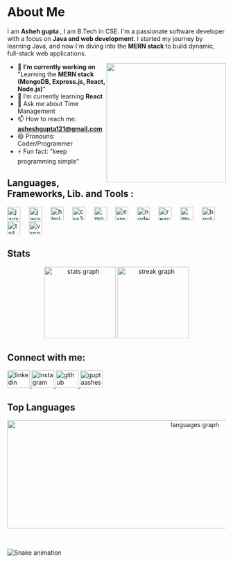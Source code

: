 # About Me
I am <b>Asheh gupta </b>, I am  B.Tech in CSE. I'm a passionate software developer with a focus on <b>Java and web development</b>. I started my journey by learning Java, and now I'm diving into the <b>MERN stack</b> to build dynamic, full-stack web applications.

<img
  align="right"
  width="275x"
  src="https://media.tenor.com/trwMzHIDQlQAAAAj/hack-hacking.gif"
/>


- 🔭 <b>I’m currently working on </b>"Learning the <b>MERN stack (MongoDB, Express.js, React, Node.js)</b>"
- 🌱 I’m currently learning <b>React</b>
- 💬 Ask me about Time Management 
- 📫 How to reach me: <b>asheshgupta121@gmail.com</b>
- 😄 Pronouns: Coder/Programmer
- ⚡ Fun fact: "keep programming simple"

<h2 align="left">Languages, Frameworks, Lib. and Tools :</h2>
<p align="left"> 
 <div align="left">
  <img src="https://skillicons.dev/icons?i=java" height="30" alt="java logo"  />
  <img width="12" />
  <img src="https://cdn.jsdelivr.net/gh/devicons/devicon/icons/javascript/javascript-original.svg" height="30" alt="javascript logo"  />
  <img width="12" />
  <img src="https://cdn.jsdelivr.net/gh/devicons/devicon/icons/html5/html5-original.svg" height="30" alt="html5 logo"  />
  <img width="12" />
  <img src="https://cdn.jsdelivr.net/gh/devicons/devicon/icons/css3/css3-original.svg" height="30" alt="css3 logo"  />
  <img width="12" />
  <img src="https://skillicons.dev/icons?i=mongodb" height="30" alt="mongodb logo"  />
  <img width="12" />
  <img src="https://skillicons.dev/icons?i=express" height="30" alt="express logo"  />
  <img width="12" />
  <img src="https://skillicons.dev/icons?i=nodejs" height="30" alt="nodejs logo"  />
  <img width="12" />
  <img src="https://cdn.jsdelivr.net/gh/devicons/devicon/icons/react/react-original.svg" height="30" alt="react logo"  />
  <img width="12" />
  <img src="https://skillicons.dev/icons?i=mysql" height="30" alt="mysql logo"  />
  <img width="12" />
  <img src="https://skillicons.dev/icons?i=bootstrap" height="30" alt="bootstrap logo"  />
  <img width="12" />
  <img src="https://skillicons.dev/icons?i=tailwind" height="30" alt="tailwindcss logo"  />
  <img width="12" />
  <img src="https://skillicons.dev/icons?i=vscode" height="30" alt="vscode logo"  />
</div>
</p>


## Stats

<div align="center">
  <img src="https://github-readme-stats.vercel.app/api?username=asheshgupta121git&hide_title=false&hide_rank=false&show_icons=true&include_all_commits=true&count_private=true&disable_animations=false&theme=dracula&locale=en&hide_border=false&order=1"
    aling= "right" height="165" alt="stats graph"  />
  
  <img src="https://streak-stats.demolab.com?user=asheshgupta121git &locale=en&mode=daily&theme=dracula&hide_border=false&border_radius=5&order=3" height="165" aling="left" alt="streak graph"  />
</div>



## Connect with me: 
<div align="left">
  <a href="https://www.linkedin.com/in/ashesh-gupta-05651b276/" target="_blank">
    <img src="https://raw.githubusercontent.com/maurodesouza/profile-readme-generator/master/src/assets/icons/social/linkedin/default.svg" width="52" height="40" alt="linkedin logo"  />
  </a>
  
  <a href="https://www.instagram.com/brownmax60/?__pwa=1" target="_blank">
    <img src="https://raw.githubusercontent.com/maurodesouza/profile-readme-generator/master/src/assets/icons/social/instagram/default.svg" width="52" height="40" alt="instagram logo"  />
  </a>
  
  <a href="https://github.com/asheshgupta121git" target="_blank" >
  <img src='https://cdn.jsdelivr.net/npm/simple-icons@3.0.1/icons/github.svg' alt='github' width="52" height="40" alt="github logo"/>
  </a> 
  <a href="https://www.leetcode.com/guptaashesh180" target="blank">
    <img src="https://cdn.iconscout.com/icon/free/png-256/free-leetcode-logo-icon-download-in-svg-png-gif-file-formats--technology-social-media-vol-4-pack-logos-icons-2944960.png?f=webp" alt="guptaashesh180" height="40" width="52" /></a>
  
</div>

## Top Languages
<div align="center">
  <img src="https://github-readme-stats.vercel.app/api/top-langs?username=asheshgupta121git&locale=en&hide_title=false&layout=compact&card_width=320&langs_count=5&theme=dracula&hide_border=true&order=2" height="250" width="850" alt="languages graph"  />
</div>

## 


<br clear="both">

<img src="https://raw.githubusercontent.com/asheshgupta121git /asheshgupta121git /output/snake.svg" alt="Snake animation" />

###




